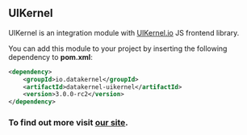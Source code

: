 ## UIKernel
UIKernel is an integration module with [UIKernel.io](http://uikernel.io/) JS frontend library.

You can add this module to your project by inserting the following dependency to **pom.xml**:
```xml
<dependency>
    <groupId>io.datakernel</groupId>
    <artifactId>datakernel-uikernel</artifactId>
    <version>3.0.0-rc2</version>
</dependency>
```

### To find out more visit [our site](https://datakernel.io/docs/core/uikernel.html).